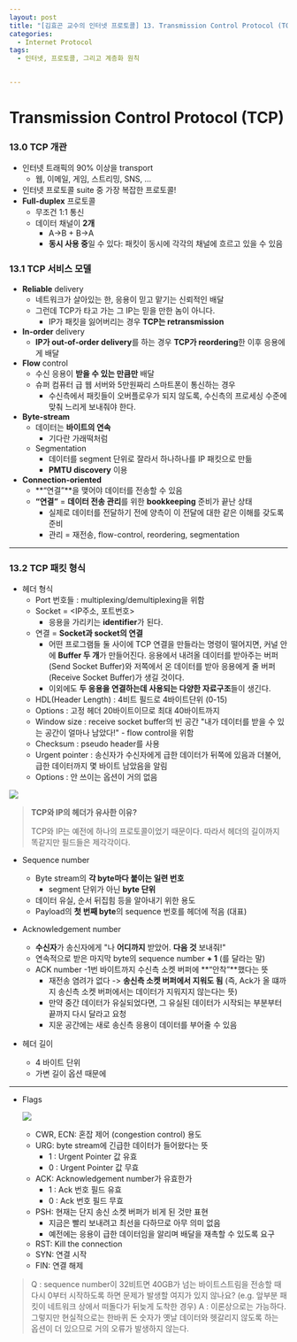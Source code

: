 ```yaml
---
layout: post
title: "[김효곤 교수의 인터넷 프로토콜] 13. Transmission Control Protocol (TCP)"
categories:
  - Internet Protocol
tags:
  - 인터넷, 프로토콜, 그리고 계층화 원칙


---
```


# Transmission Control Protocol (TCP)

### 13.0 TCP 개관

- 인터넷 트래픽의 90% 이상을 transport
  - 웹, 이메일, 게임, 스트리밍, SNS, …
- 인터넷 프로토콜 suite 중 가장 복잡한 프로토콜!
- **Full-duplex** 프로토콜
  - 무조건 1:1 통신
  - 데이터 채널이 **2개**
    - A->B + B->A
    - **동시 사용 중**일 수 있다: 패킷이 동시에 각각의 채널에 흐르고 있을 수 있음

### 13.1 TCP 서비스 모델

- **Reliable** delivery
  - 네트워크가 살아있는 한, 응용이 믿고 맡기는 신뢰적인 배달
  - 그런데 TCP가 타고 가는 그 IP는 믿을 만한 놈이 아니다.
    - IP가 패킷을 잃어버리는 경우 **TCP는 retransmission** 
- **In-order** delivery
  - **IP가 out-of-order delivery**를 하는 경우 **TCP가 reordering**한 이후 응용에게 배달
- **Flow** control
  - 수신 응용이 **받을 수 있는 만큼만** 배달
  - 슈퍼 컴퓨터 급 웹 서버와 5만원짜리 스마트폰이 통신하는 경우
    - 수신측에서 패킷들이 오버플로우가 되지 않도록, 수신측의 프로세싱 수준에 맞춰 느리게 보내줘야 한다.
- **Byte-stream**
  - 데이터는 **바이트의 연속**
    - 기다란 가래떡처럼
  - Segmentation
    - 데이터를 segment 단위로 잘라서 하나하나를 IP 패킷으로 만듦
    - **PMTU discovery** 이용
- **Connection-oriented**
  - **“연결”**을 맺어야 데이터를 전송할 수 있음
  - **“연결”** = **데이터 전송 관리**를 위한 **bookkeeping** 준비가 끝난 상태
    - 실제로 데이터를 전달하기 전에 양측이 이 전달에 대한 같은 이해를 갖도록 준비
    - 관리 = 재전송, flow-control, reordering, segmentation

___

### 13.2 TCP 패킷 형식

- 헤더 형식
  - Port 번호들 :  multiplexing/demultiplexing을 위함
  - Socket = <IP주소, 포트번호>
    - 응용을 가리키는 **identifier**가 된다. 
  - 연결 = **Socket과 socket의 연결**
    - 어떤 프로그램들 둘 사이에 TCP 연결을 만들라는 명령이 떨어지면, 커널 안에 **Buffer 두 개**가 만들어진다. 응용에서 내려올 데이터를 받아주는 버퍼(Send Socket Buffer)와 저쪽에서 온 데이터를 받아 응용에게 줄 버퍼(Receive Socket Buffer)가 생길 것이다.
    - 이외에도 **두 응용을 연결하는데 사용되는 다양한 자료구조**들이 생긴다.
  - HDL(Header Length) : 4비트 필드로 4바이트단위 (0-15)
  - Options : 고정 헤더 20바이트이므로 최대 40바이트까지
  - Window size : receive socket buffer의 빈 공간 "내가 데이터를 받을 수 있는 공간이 얼마나 남았다!" - flow control을 위함
  - Checksum : pseudo header를 사용
  - Urgent pointer : 송신자가 수신자에게 급한 데이터가 뒤쪽에 있음과 더불어, 급한 데이터까지 몇 바이트 남았음을 알림
  - Options : 안 쓰이는 옵션이 거의 없음

![]({{site.url}}/assets/images/223.png)

> **TCP와 IP의 헤더가 유사한 이유?**
>
> TCP와 IP는 예전에 하나의 프로토콜이었기 때문이다. 따라서 헤더의 길이까지 똑같지만 필드들은 제각각이다.

- Sequence number
  - Byte stream의 **각 byte마다 붙이는 일련 번호**
    - segment 단위가 아닌 **byte 단위**
  - 데이터 유실, 순서 뒤집힘 등을 알아내기 위한 용도
  - Payload의 **첫 번째 byte**의 sequence 번호를 헤더에 적음 (대표)

- Acknowledgement number
  - **수신자**가 송신자에게 "나 **어디까지** 받았어. **다음 것** 보내줘!"
  - 연속적으로 받은 마지막 byte의 sequence number **+ 1** (를 달라는 말)
  - ACK number -1번 바이트까지 수신측 소켓 버퍼에 **“안착”**했다는 뜻
    - 재전송 염려가 없다 -> **송신측 소켓 버퍼에서 지워도 됨** (즉, Ack가 올 떄까지 송신측 소켓 버퍼에서는 데이터가 지워지지 않는다는 뜻)
    - 만약 중간 데이터가 유실되었다면, 그 유실된 데이터가 시작되는 부분부터 끝까지 다시 달라고 요청
    - 지운 공간에는 새로 송신측 응용이 데이터를 부어줄 수 있음

- 헤더 길이
  - 4 바이트 단위
  - 가변 길이 옵션 때문에 

___

- Flags

  ![]({{site.url}}/assets/images/224.png)

  - CWR, ECN: 혼잡 제어 (congestion control) 용도
  - URG: byte stream에 긴급한 데이터가 들어왔다는 뜻
    - 1 : Urgent Pointer 값 유효
    - 0 : Urgent Pointer 값 무효
  - ACK: Acknowledgement number가 유효한가
    - 1 : Ack 번호 필드 유효
    - 0 : Ack 번호 필드 무효
  - PSH: 현재는 단지 송신 소켓 버퍼가 비게 된 것만 표현
    - 지금은 빨리 보내려고 최선을 다하므로 아무 의미 없음
    - 예전에는 응용이 급한 데이터임을 알리며 배달을 재촉할 수 있도록 요구
  - RST: Kill the connection
  - SYN: 연결 시작
  - FIN: 연결 해제

> Q : sequence number이 32비트면 40GB가 넘는 바이트스트림을 전송할 때 다시 0부터 시작하도록 하면 문제가 발생할 여지가 있지 않나요? (e.g. 앞부분 패킷이 네트워크 상에서 떠돌다가 뒤늦게 도착한 경우)
> A : 이론상으로는 가능하다. 그렇지만 현실적으로는 한바퀴 돈 숫자가 옛날 데이터와 헷갈리지 않도록 하는 옵션이 더 있으므로 거의 오류가 발생하지 않는다.

